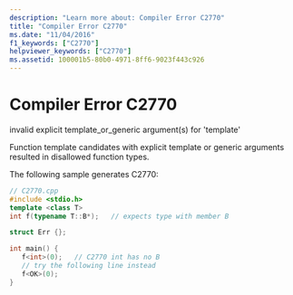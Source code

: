 ```yaml
---
description: "Learn more about: Compiler Error C2770"
title: "Compiler Error C2770"
ms.date: "11/04/2016"
f1_keywords: ["C2770"]
helpviewer_keywords: ["C2770"]
ms.assetid: 100001b5-80b0-4971-8ff6-9023f443c926
---
```

# Compiler Error C2770

invalid explicit template_or_generic argument(s) for 'template'

Function template candidates with explicit template or generic arguments resulted in disallowed function types.

The following sample generates C2770:

```cpp
// C2770.cpp
#include <stdio.h>
template <class T>
int f(typename T::B*);   // expects type with member B

struct Err {};

int main() {
   f<int>(0);   // C2770 int has no B
   // try the following line instead
   f<OK>(0);
}
```
